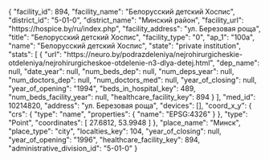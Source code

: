 {
    "facility_id": 894,
    "facility_name": "Белорусский детский Хоспис",
    "district_id": "5-01-0",
    "district_name": "Минский район",
    "facility_url": "https:\/\/hospice.by\/ru\/index.php",
    "facility_address": "ул. Березовая роща",
    "title": "Белорусский детский Хоспис",
    "facility_type": "0",
    "ap_1": "100а",
    "name": "Белорусский детский Хоспис",
    "state": "private institution",
    "stats": [
        {
            "url": "https:\/\/neuro.by\/podrazdeleniya\/nejrohirurgicheskie-otdeleniya\/nejrohirurgicheskoe-otdelenie-n3-dlya-detej.html",
            "dep_name": null,
            "date_year": null,
            "num_beds_dep": null,
            "num_deps_year": null,
            "num_doctors_dep": null,
            "num_doctors_med": null,
            "year_of_closing": null,
            "year_of_opening": "1994",
            "beds_in_hospital_key": 489,
            "num_beds_facility_year": null,
            "healthcare_facility_key": 894
        }
    ],
    "med_id": 10214820,
    "address": "ул. Березовая роща",
    "devices": [],
    "coord_x_y": {
        "crs": {
            "type": "name",
            "properties": {
                "name": "EPSG:4326"
            }
        },
        "type": "Point",
        "coordinates": [
            27.6812,
            53.9948
        ]
    },
    "place_name": "Минск",
    "place_type": "city",
    "localties_key": 104,
    "year_of_closing": null,
    "year_of_opening": "1996",
    "healthcare_facility_key": 894,
    "administrative_division_id": "5-01-0"
}